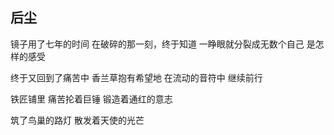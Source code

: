 ## 后尘

镜子用了七年的时间
在破碎的那一刻，终于知道
一睁眼就分裂成无数个自己
是怎样的感受

终于又回到了痛苦中
香兰草抱有希望地
在流动的音符中
继续前行

铁匠铺里
痛苦抡着巨锤
锻造着通红的意志

筑了鸟巢的路灯
散发着天使的光芒